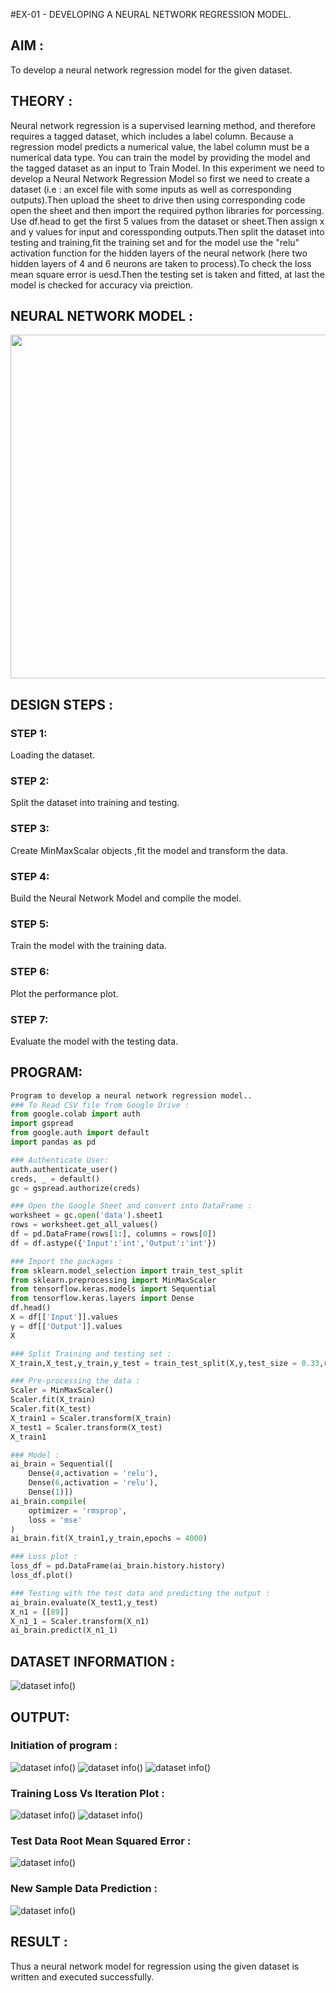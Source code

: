 #EX-01 - DEVELOPING A NEURAL NETWORK REGRESSION MODEL.

## AIM :
To develop a neural network regression model for the given dataset.

## THEORY :
Neural network regression is a supervised learning method, and therefore requires a tagged dataset, which includes a label column. Because a regression model predicts a numerical value, the label column must be a numerical data type. You can train the model by providing the model and the tagged dataset as an input to Train Model.
In this experiment we need to develop a Neural Network Regression Model so first we need to create a dataset (i.e : an excel file with some inputs as well as corresponding outputs).Then upload the sheet to drive then using corresponding code open the sheet and then import the required python libraries for porcessing.
Use df.head to get the first 5 values from the dataset or sheet.Then assign x and y values for input and coressponding outputs.Then split the dataset into testing and training,fit the training set and for the model use the "relu" activation function for the hidden layers of the neural network (here two hidden layers of 4 and 6 neurons are taken to process).To check the loss mean square error is uesd.Then the testing set is taken and fitted, at last the model is checked for accuracy via preiction.

## NEURAL NETWORK MODEL :
<p align="center">
<img width="550" src="neural-network-model.png"> </p>

## DESIGN STEPS :
### STEP 1:
Loading the dataset.

### STEP 2:
Split the dataset into training and testing.

### STEP 3:
Create MinMaxScalar objects ,fit the model and transform the data.

### STEP 4:
Build the Neural Network Model and compile the model.

### STEP 5:
Train the model with the training data.

### STEP 6:
Plot the performance plot.

### STEP 7:
Evaluate the model with the testing data.

## PROGRAM:
```python
Program to develop a neural network regression model..
### To Read CSV file from Google Drive :
from google.colab import auth
import gspread
from google.auth import default
import pandas as pd

### Authenticate User:
auth.authenticate_user()
creds, _ = default()
gc = gspread.authorize(creds)

### Open the Google Sheet and convert into DataFrame :
worksheet = gc.open('data').sheet1
rows = worksheet.get_all_values()
df = pd.DataFrame(rows[1:], columns = rows[0])
df = df.astype({'Input':'int','Output':'int'})

### Import the packages :
from sklearn.model_selection import train_test_split
from sklearn.preprocessing import MinMaxScaler
from tensorflow.keras.models import Sequential
from tensorflow.keras.layers import Dense
df.head()
X = df[['Input']].values
y = df[['Output']].values
X

### Split Training and testing set :
X_train,X_test,y_train,y_test = train_test_split(X,y,test_size = 0.33,random_state = 42)

### Pre-processing the data :
Scaler = MinMaxScaler()
Scaler.fit(X_train)
Scaler.fit(X_test)
X_train1 = Scaler.transform(X_train)
X_test1 = Scaler.transform(X_test)
X_train1

### Model :
ai_brain = Sequential([
    Dense(4,activation = 'relu'),
    Dense(6,activation = 'relu'),
    Dense(1)])
ai_brain.compile(
    optimizer = 'rmsprop',
    loss = 'mse'
)
ai_brain.fit(X_train1,y_train,epochs = 4000)

### Loss plot :
loss_df = pd.DataFrame(ai_brain.history.history)
loss_df.plot()

### Testing with the test data and predicting the output :
ai_brain.evaluate(X_test1,y_test)
X_n1 = [[89]]
X_n1_1 = Scaler.transform(X_n1)
ai_brain.predict(X_n1_1)
```

## DATASET INFORMATION :
![dataset info()](out1.png)

## OUTPUT:

### Initiation of program :

![dataset info()](out2.png)
![dataset info()](out3.png)
![dataset info()](out4.png)

### Training Loss Vs Iteration Plot :
![dataset info()](out5.png)
![dataset info()](out6.png)

### Test Data Root Mean Squared Error :
![dataset info()](out7.png)

### New Sample Data Prediction :
![dataset info()](out8.png)

## RESULT :
Thus a neural network model for regression using the given dataset is written and executed successfully.
